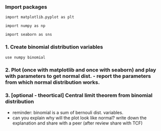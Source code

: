 ### Import packages
`import matplotlib.pyplot as plt`

`import numpy as np`

`import seaborn as sns`

### 1. Create binomial distribution variables
`use numpy binomial`

### 2. Plot (once with matplotlib and once with seaborn) and play with parameters to get normal dist. - report the parameters from which normal distribution works.

###  3. [optional - theortical] Central limit theorem from binomial distribution
 - reminder: binomial is a sum of bernouli dist. variables.
 - can you explain why will the plot look like 	normal? write down the explanation and share with	a peer (after review share with TCF)



 
